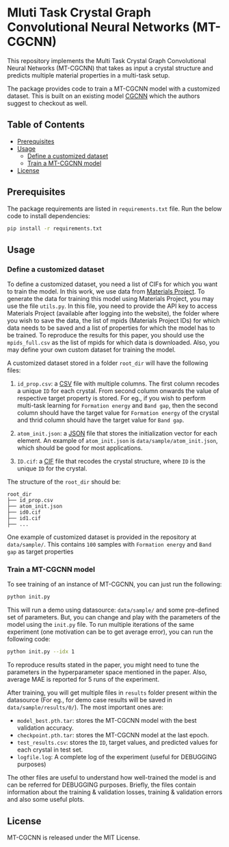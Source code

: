 # Mluti Task Crystal Graph Convolutional Neural Networks (MT-CGCNN)

This repository implements the Multi Task Crystal Graph Convolutional Neural Networks (MT-CGCNN) that takes as input a crystal structure and predicts multiple material properties in a multi-task setup.

The package provides code to train a MT-CGCNN model with a customized dataset. This is built on an existing model [CGCNN](https://github.com/txie-93/cgcnn) which the authors suggest to checkout as well.

## Table of Contents

- [Prerequisites](#prerequisites)
- [Usage](#usage)
  - [Define a customized dataset](#define-a-customized-dataset)
  - [Train a MT-CGCNN model](#train-a-cgcnn-model)
- [License](#license)

##  Prerequisites

The package requirements are listed in `requirements.txt` file. Run the below code to install dependencies:

```bash
pip install -r requirements.txt
```

## Usage

### Define a customized dataset 

To define a customized dataset, you need a list of CIFs for which you want to train the model.
In this work, we use data from [Materials Project](https://www.materialsproject.org/). To generate the data for training this model using Materials Project, you may use the file `utils.py`. In this file, you need to provide the API key to access Materials Project (available after logging into the website), the folder where you wish to save the data, the list of mpids (Materials Project IDs) for which data needs to be saved and a list of properties for which the model has to be trained. To reproduce the results for this paper, you should use the `mpids_full.csv` as the list of mpids for which data is downloaded. Also, you may define your own custom dataset for training the model.

A customized dataset stored in a folder `root_dir` will have the following files:

1. `id_prop.csv`: a [CSV](https://en.wikipedia.org/wiki/Comma-separated_values) file with multiple columns. The first column recodes a unique `ID` for each crystal. From second column onwards the value of respective target property is stored. For eg., if you wish to perform multi-task learning for `Formation energy` and `Band gap`, then the second column should have the target value for `Formation energy` of the crystal and thrid column should have the target value for `Band gap`.

2. `atom_init.json`: a [JSON](https://en.wikipedia.org/wiki/JSON) file that stores the initialization vector for each element. An example of `atom_init.json` is `data/sample/atom_init.json`, which should be good for most applications.

3. `ID.cif`: a [CIF](https://en.wikipedia.org/wiki/Crystallographic_Information_File) file that recodes the crystal structure, where `ID` is the unique `ID` for the crystal.

The structure of the `root_dir` should be:

```
root_dir
├── id_prop.csv
├── atom_init.json
├── id0.cif
├── id1.cif
├── ...
```

One example of customized dataset is provided in the repository at `data/sample/`. This contains `100` samples with `Formation energy` and `Band gap` as target properties

### Train a MT-CGCNN model

To see training of an instance of MT-CGCNN, you can just run the following:

```bash
python init.py
```
This will run a demo using datasource: `data/sample/` and some pre-defined set of parameters. But, you can change and play with the parameters of the model using the `init.py` file. To run multiple iterations of the same experiment (one motivation can be to get average error), you can run the following code:

```bash
python init.py --idx 1
```

To reproduce results stated in the paper, you might need to tune the parameters in the hyperparameter space mentioned in the paper. Also, average MAE is reported for 5 runs of the experiment.

After training, you will get multiple files in `results` folder present within the datasource (For eg., for demo case results will be saved in `data/sample/results/0/`). The most important ones are:

- `model_best.pth.tar`: stores the MT-CGCNN model with the best validation accuracy.
- `checkpoint.pth.tar`: stores the MT-CGCNN model at the last epoch.
- `test_results.csv`: stores the `ID`, target values, and predicted values for each crystal in test set.
- `logfile.log`: A complete log of the experiment (useful for DEBUGGING purposes)

The other files are useful to understand how well-trained the model is and can be referred for DEBUGGING purposes. Briefly, the files contain information about the training & validation losses, training & validation errors and also some useful plots.

## License

MT-CGCNN is released under the MIT License.
